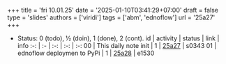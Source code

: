 +++
title = 'fri 10.01.25'
date = '2025-01-10T03:41:29+07:00'
draft = false
type = 'slides'
authors = ['viridi']
tags = ['abm', 'ednoflow']
url = '25a27'
+++
<!--more-->

+ Status: 0 (todo), &half; (doin), 1 (done), 2 (cont).
id | activity | status | link | info
:-: | :- | :-: | :-: | :-:
00 | This daily note init        | 1 | [25a27](/rusn/25a27) | s0343
01 | ednoflow deploymen to PyPi  | 1 | [25a28](/rusn/25a28) | e1530
